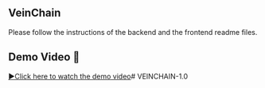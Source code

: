 ## VeinChain 
 Please follow the instructions of the backend and the frontend readme files.

 ## Demo Video 🎥

[▶️Click here to watch the demo video](https://youtu.be/LTZjkfDlcGI)# VEINCHAIN-1.0
